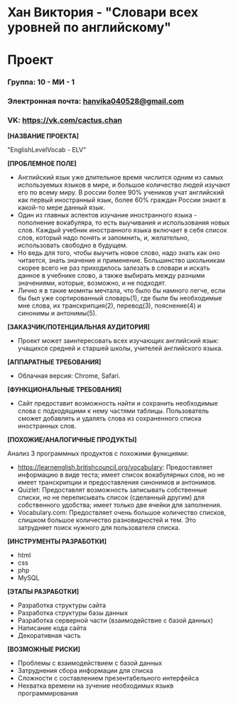 # Хан Виктория - "Словари всех уровней по английскому"
# Проект

### Группа: 10 - МИ - 1
### Электронная почта: hanvika040528@gmail.com
### VK: https://vk.com/cactus.chan

**[НАЗВАНИЕ ПРОЕКТА]**

"EnglishLevelVocab - ELV"

**[ПРОБЛЕМНОЕ ПОЛЕ]**

* Английский язык уже длительное время числится одним из самых используемых языков в мире, и большое количество людей изучают его по всему миру. В россии более 90% учеников учат английский как первый иностранный язык, более 60% граждан России знают в какой-то мере данный язык. 
* Один из главных аспектов изучание иностранного языка - пополнение вокабуляра, то есть выучивания и использования новых слов. Каждый учебник иностранного языка включает в себя список слов, который надо понять и запомнить, и, желательно, использовать свободно в будущем. 
* Но ведь для того, чтобы выучить новое слово, надо знать как оно читается, знать значение и применение. Большинство школьникам скорее всего не раз приходилось залезать в словари и искать данное в учебнике слово, а также выбирать между разными значениями, которые, возможно, и не подходят. 
* Лично я в такие момнты мечтала, что было бы намного легче, если бы был уже сортированный словарь(1), где были бы необходимые мне слова, их транскрипция(2), перевод(3), пояснение(4) и синонимы и антонимы(5).  

**[ЗАКАЗЧИК/ПОТЕНЦИАЛЬНАЯ АУДИТОРИЯ]**

* Проект может заинтересовать всех изучающих английский язык: учащихся средней и старшей школы, учителей английского языка.

**[АППАРАТНЫЕ ТРЕБОВАНИЯ]**

* Облачная версия: Сhrome, Safari.

**[ФУНКЦИОНАЛЬНЫЕ ТРЕБОВАНИЯ]**

* Сайт предоставит возможность найти и сохранить необходимые слова с подходящими к нему частями таблицы. Пользователь сможет добавлять и удалять слова из сохраненного списка иностранных слов. 

**[ПОХОЖИЕ/АНАЛОГИЧНЫЕ ПРОДУКТЫ]**

Анализ 3 программных продуктов с похожими функциями:

* https://learnenglish.britishcouncil.org/vocabulary: Предоставляет информацию в виде теста; имеет список вокабулярных слов, но не имеет транскрипции и предоставления синонимов и антонимов.
* Quizlet: Предоставлят возможность записывать собственные списки, но не переписывать список (сделанный другим) для собственного удобства; имеет только две ячейки для заполнения.
* Vocabulary.com: Предоствляет очень большое количество списков, слишком большое количество разновидностей и тем. Это затрудняет поиск нужного для пользователя списка.

**[ИНСТРУМЕНТЫ РАЗРАБОТКИ]**

* html
* css
* php
* MySQL

**[ЭТАПЫ РАЗРАБОТКИ]**
* Разработка структуры сайта
* Разработка структуры базы данных
* Разработка серверной части (взаимодействие с базой данных) 
* Написание кода сайта 
* Декоративная часть 

**[ВОЗМОЖНЫЕ РИСКИ]**

* Проблемы с взаимодействием с базой данных
* Затруднения сбора информации для списка
* Сложности с составлением презентабельного интерфейса
* Нехватка времени на зучение необходимых языкв программирования

